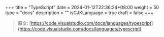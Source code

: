 +++
title = "TypeScript"
date = 2024-01-12T22:36:24+08:00
weight = 50
type = "docs"
description = ""
isCJKLanguage = true
draft = false
+++

> 原文: [https://code.visualstudio.com/docs/languages/typescript](https://code.visualstudio.com/docs/languages/typescript)
